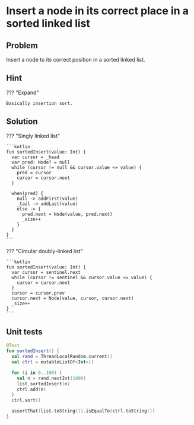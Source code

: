 # Insert a node in its correct place in a sorted linked list

<style>
.md-logo img {
  content: url('/data-structures/linked-list/polyline-light.svg');
}

:root [data-md-color-scheme=slate] .md-logo img  {
  content: url('/data-structures/linked-list/polyline-night.svg');
}
</style>

## Problem

Insert a node to its correct position in a sorted linked list.

## Hint

??? "Expand"

    Basically insertion sort.

## Solution

??? "Singly linked list"

    ```kotlin
    fun sortedInsert(value: Int) {
      var cursor = _head
      var pred: Node? = null
      while (cursor != null && cursor.value <= value) {
        pred = cursor
        cursor = cursor.next
      }

      when(pred) {
        null -> addFirst(value)
        _tail -> addLast(value)
        else -> {
          pred.next = Node(value, pred.next)
          _size++
        }
      }
    }
    ```

??? "Circular doubly-linked list"

    ```kotlin
    fun sortedInsert(value: Int) {
      var cursor = sentinel.next
      while (cursor != sentinel && cursor.value <= value) {
        cursor = cursor.next
      }
      cursor = cursor.prev
      cursor.next = Node(value, cursor, cursor.next)
      _size++
    }
    ```

## Unit tests

```kotlin linenums="1"
@Test
fun sortedInsert() {
  val rand = ThreadLocalRandom.current()
  val ctrl = mutableListOf<Int>()

  for (i in 0..100) {
    val n = rand.nextInt(1000)
    list.sortedInsert(n)
    ctrl.add(n)
  }
  ctrl.sort()

  assertThat(list.toString()).isEqualTo(ctrl.toString())
}
```
